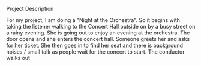 Project Description 

For my project, I am doing a "Night at the Orchestra". So it begins with taking the listener walking to the Concert Hall outside on by a busy street on a rainy evening. She is going out to enjoy an evening at the orchestra. The door opens and she enters the concert hall. Someone greets her and asks for her ticket. She then goes in to find her seat and there is background noises / small talk as people wait for the concert to start. The conductor walks out 